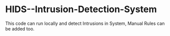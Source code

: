 # HIDS--Intrusion-Detection-System
This code can run locally and detect Intrusions in System, Manual Rules can be added too. 
